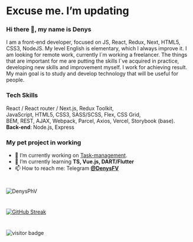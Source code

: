 <!-- @format -->

# Excuse me. I’m updating

### Hi there 👋, my name is Denys

<p>
I am a front-end developer, focused on JS, React, Redux, Next, HTML5, CSS3, NodeJS. My level English is elementary, which I always improve it. I am looking for remote work, currently I`m working a freelancer. The things that are important for me are putting the skills I`ve acquired in practice, developing new skills and improvement myself.
I work for achieving result. My main goal is to study and develop technology that will be useful for people.
</p>

### Tech Skills

React / React router / Next.js, Redux Toolkit, <br/>
JavaScript, HTML5, CSS3, SASS/SCSS, Flex, CSS Grid, <br/>
BEM, REST, AJAX, Webpack, Parcel, Axios, Vercel, Storybook (base).
<br/>
**Back-end**: Node.js, Express

### My pet project in working

- 🔭 I’m currently working on [Task-management](https://github.com/DenysPhV/Task-management).
- 🌱 I’m currently learning **TS, Vue.js, DART/Flutter**
- 📫 How to reach me: Telegram **[@DenysFV](https://t.me/DenysFV)**

#

<img src="https://github-readme-stats.vercel.app/api?username=DenysPhV&show_icons=true&theme=vue" alt="DenysPhV" />

#

[![GitHub Streak](http://github-readme-streak-stats.herokuapp.com?user=DenysPhV&theme=vue&date_format=j%20M%5B%20Y%5D)](https://git.io/streak-stats)

#

![visitor badge](https://visitor-badge.glitch.me/badge?page_id=DenysPhV.visitor-badge&left_text=My%20Page%20Visitors)

